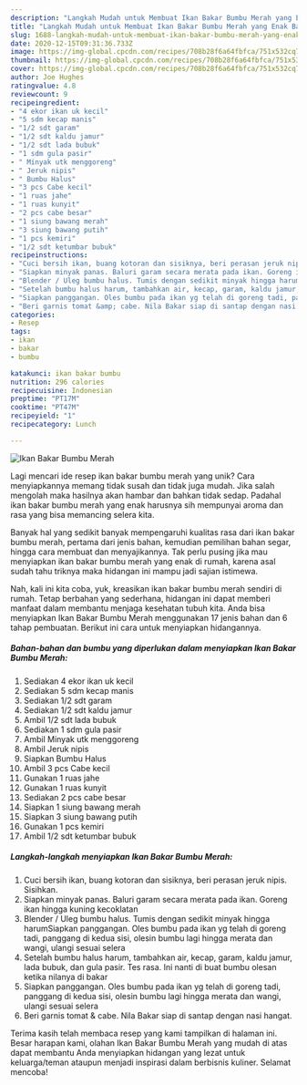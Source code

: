 ```yaml
---
description: "Langkah Mudah untuk Membuat Ikan Bakar Bumbu Merah yang Enak Banget"
title: "Langkah Mudah untuk Membuat Ikan Bakar Bumbu Merah yang Enak Banget"
slug: 1688-langkah-mudah-untuk-membuat-ikan-bakar-bumbu-merah-yang-enak-banget
date: 2020-12-15T09:31:36.733Z
image: https://img-global.cpcdn.com/recipes/708b28f6a64fbfca/751x532cq70/ikan-bakar-bumbu-merah-foto-resep-utama.jpg
thumbnail: https://img-global.cpcdn.com/recipes/708b28f6a64fbfca/751x532cq70/ikan-bakar-bumbu-merah-foto-resep-utama.jpg
cover: https://img-global.cpcdn.com/recipes/708b28f6a64fbfca/751x532cq70/ikan-bakar-bumbu-merah-foto-resep-utama.jpg
author: Joe Hughes
ratingvalue: 4.8
reviewcount: 9
recipeingredient:
- "4 ekor ikan uk kecil"
- "5 sdm kecap manis"
- "1/2 sdt garam"
- "1/2 sdt kaldu jamur"
- "1/2 sdt lada bubuk"
- "1 sdm gula pasir"
- " Minyak utk menggoreng"
- " Jeruk nipis"
- " Bumbu Halus"
- "3 pcs Cabe kecil"
- "1 ruas jahe"
- "1 ruas kunyit"
- "2 pcs cabe besar"
- "1 siung bawang merah"
- "3 siung bawang putih"
- "1 pcs kemiri"
- "1/2 sdt ketumbar bubuk"
recipeinstructions:
- "Cuci bersih ikan, buang kotoran dan sisiknya, beri perasan jeruk nipis. Sisihkan."
- "Siapkan minyak panas. Baluri garam secara merata pada ikan. Goreng ikan hingga kuning kecoklatan"
- "Blender / Uleg bumbu halus. Tumis dengan sedikit minyak hingga harumSiapkan panggangan. Oles bumbu pada ikan yg telah di goreng tadi, panggang di kedua sisi, olesin bumbu lagi hingga merata dan wangi, ulangi sesuai selera"
- "Setelah bumbu halus harum, tambahkan air, kecap, garam, kaldu jamur, lada bubuk, dan gula pasir. Tes rasa. Ini nanti di buat bumbu olesan ketika nilanya di bakar"
- "Siapkan panggangan. Oles bumbu pada ikan yg telah di goreng tadi, panggang di kedua sisi, olesin bumbu lagi hingga merata dan wangi, ulangi sesuai selera"
- "Beri garnis tomat &amp; cabe. Nila Bakar siap di santap dengan nasi hangat."
categories:
- Resep
tags:
- ikan
- bakar
- bumbu

katakunci: ikan bakar bumbu 
nutrition: 296 calories
recipecuisine: Indonesian
preptime: "PT17M"
cooktime: "PT47M"
recipeyield: "1"
recipecategory: Lunch

---
```



![Ikan Bakar Bumbu Merah](https://img-global.cpcdn.com/recipes/708b28f6a64fbfca/751x532cq70/ikan-bakar-bumbu-merah-foto-resep-utama.jpg)

Lagi mencari ide resep ikan bakar bumbu merah yang unik? Cara menyiapkannya memang tidak susah dan tidak juga mudah. Jika salah mengolah maka hasilnya akan hambar dan bahkan tidak sedap. Padahal ikan bakar bumbu merah yang enak harusnya sih mempunyai aroma dan rasa yang bisa memancing selera kita.

Banyak hal yang sedikit banyak mempengaruhi kualitas rasa dari ikan bakar bumbu merah, pertama dari jenis bahan, kemudian pemilihan bahan segar, hingga cara membuat dan menyajikannya. Tak perlu pusing jika mau menyiapkan ikan bakar bumbu merah yang enak di rumah, karena asal sudah tahu triknya maka hidangan ini mampu jadi sajian istimewa.




Nah, kali ini kita coba, yuk, kreasikan ikan bakar bumbu merah sendiri di rumah. Tetap berbahan yang sederhana, hidangan ini dapat memberi manfaat dalam membantu menjaga kesehatan tubuh kita. Anda bisa menyiapkan Ikan Bakar Bumbu Merah menggunakan 17 jenis bahan dan 6 tahap pembuatan. Berikut ini cara untuk menyiapkan hidangannya.

<!--inarticleads1-->

##### Bahan-bahan dan bumbu yang diperlukan dalam menyiapkan Ikan Bakar Bumbu Merah:

1. Sediakan 4 ekor ikan uk kecil
1. Sediakan 5 sdm kecap manis
1. Sediakan 1/2 sdt garam
1. Sediakan 1/2 sdt kaldu jamur
1. Ambil 1/2 sdt lada bubuk
1. Sediakan 1 sdm gula pasir
1. Ambil  Minyak utk menggoreng
1. Ambil  Jeruk nipis
1. Siapkan  Bumbu Halus
1. Ambil 3 pcs Cabe kecil
1. Gunakan 1 ruas jahe
1. Gunakan 1 ruas kunyit
1. Sediakan 2 pcs cabe besar
1. Siapkan 1 siung bawang merah
1. Siapkan 3 siung bawang putih
1. Gunakan 1 pcs kemiri
1. Ambil 1/2 sdt ketumbar bubuk




<!--inarticleads2-->

##### Langkah-langkah menyiapkan Ikan Bakar Bumbu Merah:

1. Cuci bersih ikan, buang kotoran dan sisiknya, beri perasan jeruk nipis. Sisihkan.
1. Siapkan minyak panas. Baluri garam secara merata pada ikan. Goreng ikan hingga kuning kecoklatan
1. Blender / Uleg bumbu halus. Tumis dengan sedikit minyak hingga harumSiapkan panggangan. Oles bumbu pada ikan yg telah di goreng tadi, panggang di kedua sisi, olesin bumbu lagi hingga merata dan wangi, ulangi sesuai selera
1. Setelah bumbu halus harum, tambahkan air, kecap, garam, kaldu jamur, lada bubuk, dan gula pasir. Tes rasa. Ini nanti di buat bumbu olesan ketika nilanya di bakar
1. Siapkan panggangan. Oles bumbu pada ikan yg telah di goreng tadi, panggang di kedua sisi, olesin bumbu lagi hingga merata dan wangi, ulangi sesuai selera
1. Beri garnis tomat &amp; cabe. Nila Bakar siap di santap dengan nasi hangat.




Terima kasih telah membaca resep yang kami tampilkan di halaman ini. Besar harapan kami, olahan Ikan Bakar Bumbu Merah yang mudah di atas dapat membantu Anda menyiapkan hidangan yang lezat untuk keluarga/teman ataupun menjadi inspirasi dalam berbisnis kuliner. Selamat mencoba!
